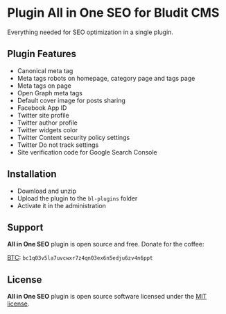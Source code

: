 # Plugin All in One SEO for Bludit CMS
Everything needed for SEO optimization in a single plugin.

## Plugin Features

 - Canonical meta tag
 - Meta tags robots on homepage, category page and tags page
 - Meta tags on page
 - Open Graph meta tags
 - Default cover image for posts sharing
 - Facebook App ID
 - Twitter site profile
 - Twitter author profile
 - Twitter widgets color
 - Twitter Content security policy settings
 - Twitter Do not track settings
 - Site verification code for Google Search Console

## Installation
 - Download and unzip
 - Upload the plugin to the `bl-plugins` folder
 - Activate it in the administration

## Support
**All in One SEO** plugin is open source and free. Donate for the coffee:

[BTC](bitcoin:bc1q03v5la7uvcwxr7z4qn03ex6n5edju6zv4n6ppt?message=all-in-one-seo): `bc1q03v5la7uvcwxr7z4qn03ex6n5edju6zv4n6ppt`

## License
**All in One SEO** plugin is open source software licensed under the [MIT license](https://tldrlegal.com/license/mit-license).

